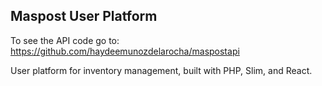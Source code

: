 ## Maspost User Platform

To see the API code go to: https://github.com/haydeemunozdelarocha/maspostapi

User platform for inventory management, built with PHP, Slim, and React.
